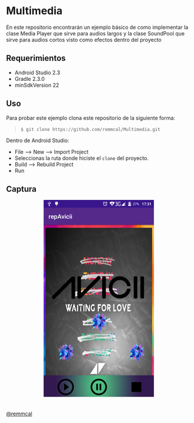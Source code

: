 # Multimedia

En este repositorio encontrarán un ejemplo básico de como implementar la clase Media Player que sirve para audios largos y la clase SoundPool que sirve para audios cortos visto como efectos dentro del proyecto


## Requerimientos

  * Android Studio 2.3
  * Gradle 2.3.0
  * minSdkVersion 22

## Uso

Para probar este ejemplo clona este repositorio de la siguiente forma:
>
>     $ git clone https://github.com/remmcal/Multimedia.git

Dentro de Android Studio:

* File --> New --> Import Project
* Seleccionas la ruta donde hiciste el `clone` del proyecto.
* Build --> Rebuild Project
* Run

## Captura

<div align="center">
    <center>
        <img src="/img/captura.png" width="300">
    </center>
</div>
<br><br>
<a href="https://github.com/remmcal" target="_blank">@remmcal
